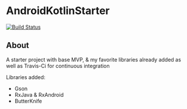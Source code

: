 # AndroidKotlinStarter
[![Build Status](https://travis-ci.org/RyanNewsom/AndroidKotlinStarter.svg?branch=master)](https://travis-ci.org/RyanNewsom/AndroidKotlinStarter)

## About
A starter project with base MVP, & my favorite libraries already added as well as Travis-Ci for continuous integration

Libraries added:
* Gson
* RxJava & RxAndroid
* ButterKnife

